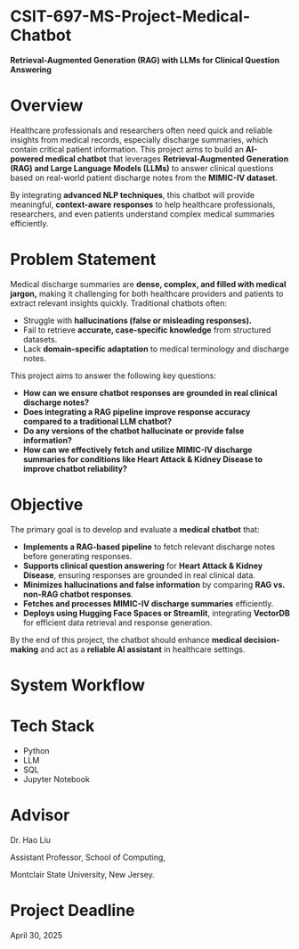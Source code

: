 # CSIT-697-MS-Project-Medical-Chatbot

**Retrieval-Augmented Generation (RAG) with LLMs for Clinical Question Answering**

# Overview

Healthcare professionals and researchers often need quick and reliable insights from medical records, especially discharge summaries, which contain critical patient information. This project aims to build an **AI-powered medical chatbot** that leverages **Retrieval-Augmented Generation (RAG) and Large Language Models (LLMs)** to answer clinical questions based on real-world patient discharge notes from the **MIMIC-IV dataset**.

By integrating **advanced NLP techniques**, this chatbot will provide meaningful, **context-aware responses** to help healthcare professionals, researchers, and even patients understand complex medical summaries efficiently.

# Problem Statement

Medical discharge summaries are **dense, complex, and filled with medical jargon,** making it challenging for both healthcare providers and patients to extract relevant insights quickly. Traditional chatbots often:
- Struggle with **hallucinations (false or misleading responses).**
- Fail to retrieve **accurate, case-specific knowledge** from structured datasets.
- Lack **domain-specific adaptation** to medical terminology and discharge notes.

This project aims to answer the following key questions:
- **How can we ensure chatbot responses are grounded in real clinical discharge notes?**
- **Does integrating a RAG pipeline improve response accuracy compared to a traditional LLM chatbot?**
- **Do any versions of the chatbot hallucinate or provide false information?**
- **How can we effectively fetch and utilize MIMIC-IV discharge summaries for conditions like Heart Attack & Kidney Disease to improve chatbot reliability?**

# Objective

The primary goal is to develop and evaluate a **medical chatbot** that:

- **Implements a RAG-based pipeline** to fetch relevant discharge notes before generating responses.
- **Supports clinical question answering** for **Heart Attack & Kidney Disease**, ensuring responses are grounded in real clinical data.
- **Minimizes hallucinations and false information** by comparing **RAG vs. non-RAG chatbot responses**.
- **Fetches and processes MIMIC-IV discharge summaries** efficiently.
- **Deploys using Hugging Face Spaces or Streamlit**, integrating **VectorDB** for efficient data retrieval and response generation.

By the end of this project, the chatbot should enhance **medical decision-making** and act as a **reliable AI assistant** in healthcare settings.


# System Workflow

# Tech Stack

- Python
- LLM
- SQL
- Jupyter Notebook

# Advisor

Dr. Hao Liu

Assistant Professor, School of Computing,

Montclair State University, New Jersey.

# Project Deadline 

April 30, 2025
